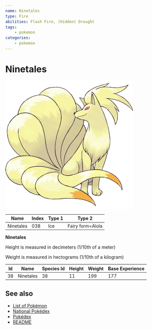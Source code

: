 ```yaml
---
name: Ninetales
type: Fire
abilities: Flash Fire, (Hidden) Drought
tags:
    - pokemon
categories:
    - pokemon
---
```


# Ninetales


![Ninetales](images/038.png)

| **Name** | **Index** | **Type 1** | **Type 2** |
|----|----|----|----|
| Ninetales | 038 | Ice | Fairy form=Alola  |

**Ninetales** 


Height is measured in decimeters (1/10th of a meter)

Weight is measured in hectograms (1/10th of a kilogram)

| **Id** | **Name** | **Species Id** | **Height** | **Weight** | **Base Experience** |
|--------|----------|----------------|------------|------------|---------------------|
| 38 | Ninetales | 38 | 11 | 199 | 177 |


## See also

- [List of Pokémon](../pokemon.md)
- [National Pokédex](../national_pokedex.md)
- [Pokédex](../pokedex.md)
- [README](../README.md)
